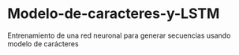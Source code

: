 # Modelo-de-caracteres-y-LSTM
Entrenamiento de una red neuronal para generar secuencias usando modelo de carácteres 
